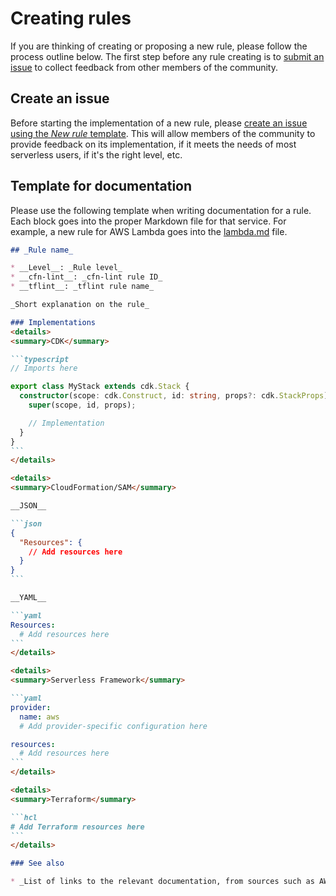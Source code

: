 Creating rules
==============

If you are thinking of creating or proposing a new rule, please follow the process outline below. The first step before any rule creating is to [submit an issue](#create-an-issue) to collect feedback from other members of the community.

## Create an issue

Before starting the implementation of a new rule, please [create an issue using the _New rule_ template](https://github.com/awslabs/serverless-rules/issues/new?assignees=&labels=feature-request%2C+triage&template=rule.md&title=). This will allow members of the community to provide feedback on its implementation, if it meets the needs of most serverless users, if it's the right level, etc.

## Template for documentation

Please use the following template when writing documentation for a rule. Each block goes into the proper Markdown file for that service. For example, a new rule for AWS Lambda goes into the [lambda.md](../rules/lambda.md) file.

~~~markdown
## _Rule name_

* __Level__: _Rule level_
* __cfn-lint__: _cfn-lint rule ID_
* __tflint__: _tflint rule name_

_Short explanation on the rule_

### Implementations
<details>
<summary>CDK</summary>

```typescript
// Imports here

export class MyStack extends cdk.Stack {
  constructor(scope: cdk.Construct, id: string, props?: cdk.StackProps) {
    super(scope, id, props);

    // Implementation
  }
}
```
</details>

<details>
<summary>CloudFormation/SAM</summary>

__JSON__

```json
{
  "Resources": {
    // Add resources here
  }
}
```

__YAML__

```yaml
Resources:
  # Add resources here
```
</details>

<details>
<summary>Serverless Framework</summary>

```yaml
provider:
  name: aws
  # Add provider-specific configuration here

resources:
  # Add resources here
```
</details>

<details>
<summary>Terraform</summary>

```hcl
# Add Terraform resources here
```
</details>

### See also

* _List of links to the relevant documentation, from sources such as AWS Well-Architected, service documentation, etc._
~~~